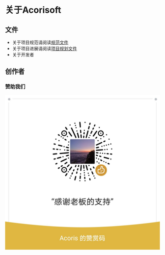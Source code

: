 # 关于Acorisoft

## 文件

* 关于项目规范请阅读[规范文件](Documentation/Specification/Readme.md)
* 关于项目进展请阅读[项目规划文件](Documentation/Managers/Readme.md)
* 关于开发者

## 创作者

### 赞助我们

![微信赞赏码](Sponsor_Wechat.jpg)